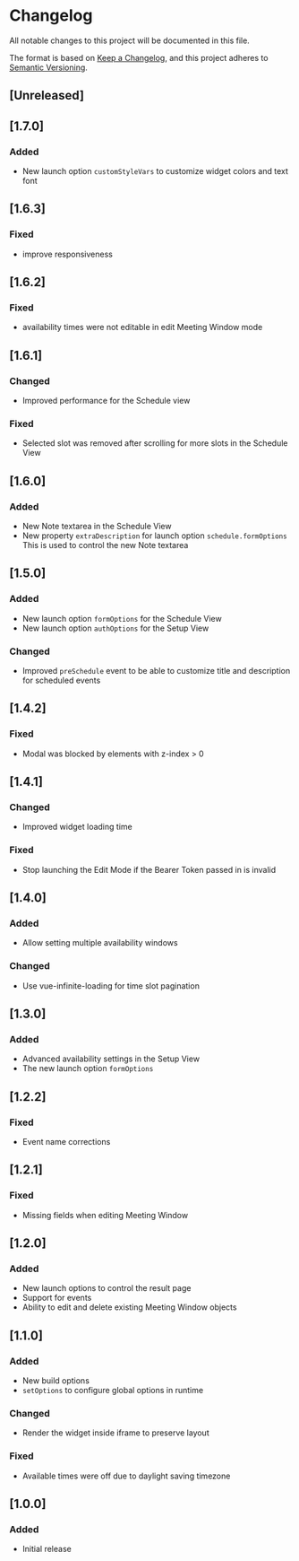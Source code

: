 # Changelog

All notable changes to this project will be documented in this file.

The format is based on [Keep a Changelog](https://keepachangelog.com/en/1.0.0/),
and this project adheres to [Semantic Versioning](https://semver.org/spec/v2.0.0.html).

## [Unreleased]

## [1.7.0]

### Added

- New launch option `customStyleVars` to customize widget colors and text font

## [1.6.3]

### Fixed

- improve responsiveness

## [1.6.2]

### Fixed

- availability times were not editable in edit Meeting Window mode

## [1.6.1]

### Changed

- Improved performance for the Schedule view

### Fixed

- Selected slot was removed after scrolling for more slots in the Schedule View


## [1.6.0]

### Added

- New Note textarea in the Schedule View
- New property `extraDescription` for launch option `schedule.formOptions`
  This is used to control the new Note textarea

## [1.5.0]

### Added

- New launch option `formOptions` for the Schedule View
- New launch option `authOptions` for the Setup View

### Changed

- Improved `preSchedule` event to be able to customize title and description
  for scheduled events

## [1.4.2]

### Fixed
- Modal was blocked by elements with z-index > 0

## [1.4.1]

### Changed
- Improved widget loading time

### Fixed
- Stop launching the Edit Mode if the Bearer Token passed in is invalid

## [1.4.0]

### Added
- Allow setting multiple availability windows

### Changed
- Use vue-infinite-loading for time slot pagination

## [1.3.0]

### Added
- Advanced availability settings in the Setup View
- The new launch option `formOptions`

## [1.2.2]

### Fixed
- Event name corrections

## [1.2.1]

### Fixed
- Missing fields when editing Meeting Window

## [1.2.0]

### Added
- New launch options to control the result page
- Support for events
- Ability to edit and delete existing Meeting Window objects

## [1.1.0]

### Added
- New build options
- `setOptions` to configure global options in runtime

### Changed
- Render the widget inside iframe to preserve layout

### Fixed
- Available times were off due to daylight saving timezone

## [1.0.0]

### Added
- Initial release
